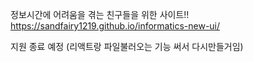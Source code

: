 정보시간에 어려움을 겪는 친구들을 위한 사이트!!<br>
https://sandfairy1219.github.io/informatics-new-ui/

지원 종료 예정
(리액트랑 파일불러오는 기능 써서 다시만들거임)
